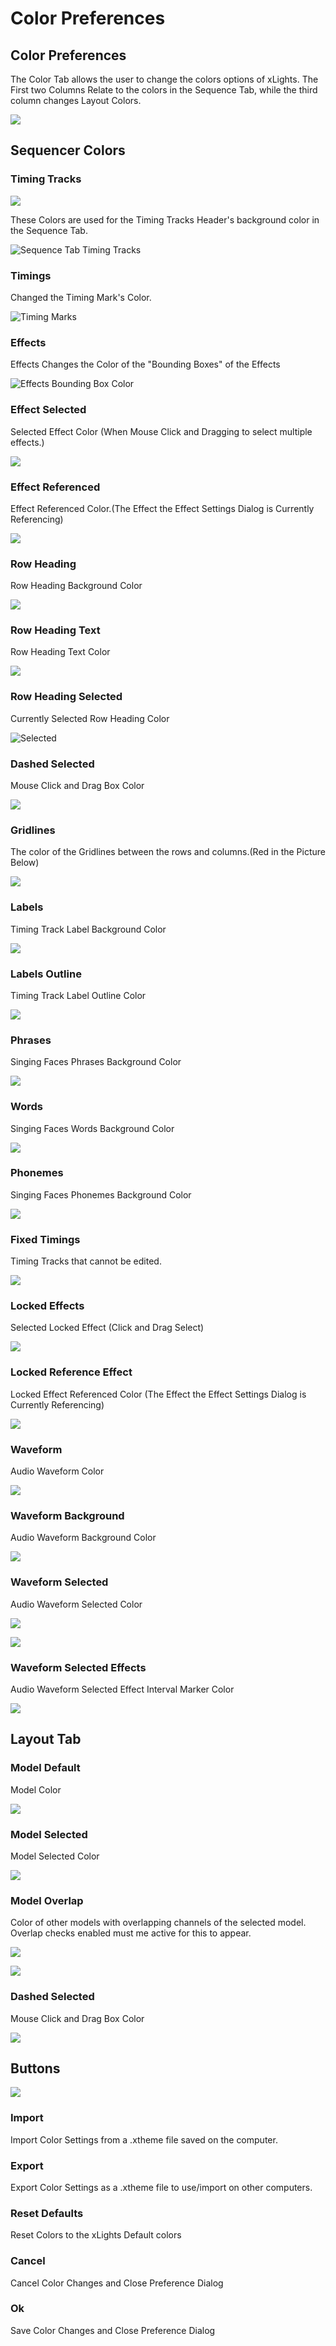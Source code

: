 # Color Preferences

## Color Preferences

The Color Tab allows the user to change the colors options of xLights. The First two Columns Relate to the colors in the Sequence Tab, while the third column changes Layout Colors.

![](../../../../.gitbook/assets/image%20%28724%29.png)

## Sequencer Colors

### Timing Tracks

![](../../../../.gitbook/assets/image%20%28581%29.png)

These Colors are used for the Timing Tracks Header's background color in the Sequence Tab.

![Sequence Tab Timing Tracks](../../../../.gitbook/assets/image%20%28588%29.png)

### Timings

Changed the Timing Mark's Color.

![Timing Marks](../../../../.gitbook/assets/image%20%28412%29.png)

### Effects

Effects Changes the Color of the "Bounding Boxes" of the Effects

![Effects Bounding Box Color](../../../../.gitbook/assets/image%20%28670%29.png)

### Effect Selected

Selected Effect Color \(When Mouse Click and Dragging to select multiple effects.\)

![](../../../../.gitbook/assets/image%20%28665%29.png)

### Effect Referenced

Effect Referenced Color.\(The Effect the Effect Settings Dialog is Currently Referencing\)

![](../../../../.gitbook/assets/image%20%28468%29.png)

### Row Heading

Row Heading Background Color 

![](../../../../.gitbook/assets/image%20%28679%29.png)

### Row Heading Text

Row Heading Text Color

![](../../../../.gitbook/assets/image%20%28353%29.png)

### Row Heading Selected

Currently Selected Row Heading Color

![Selected](../../../../.gitbook/assets/image%20%286%29.png)

### Dashed Selected

Mouse Click and Drag Box Color

![](../../../../.gitbook/assets/image%20%28440%29.png)

### Gridlines

The color of the Gridlines between the rows and columns.\(Red in the Picture Below\)

![](../../../../.gitbook/assets/image%20%28176%29.png)

### Labels

Timing Track Label Background Color

![](../../../../.gitbook/assets/image%20%28319%29.png)

### Labels Outline

Timing Track Label Outline Color

![](../../../../.gitbook/assets/image%20%28140%29.png)

### Phrases

Singing Faces Phrases Background Color

![](../../../../.gitbook/assets/image%20%28791%29.png)

### Words

Singing Faces Words Background Color

![](../../../../.gitbook/assets/image%20%28782%29.png)

### Phonemes

Singing Faces Phonemes Background Color

![](../../../../.gitbook/assets/image%20%28217%29.png)

### Fixed Timings

Timing Tracks that cannot be edited.

![](../../../../.gitbook/assets/image%20%28562%29.png)

### Locked Effects

Selected Locked Effect \(Click and Drag Select\)



![](../../../../.gitbook/assets/image%20%28430%29.png)

### Locked Reference Effect

Locked  Effect Referenced Color \(The Effect the Effect Settings Dialog is Currently Referencing\)

![](../../../../.gitbook/assets/image%20%28396%29.png)

### Waveform

Audio Waveform Color

![](../../../../.gitbook/assets/image%20%28582%29.png)

### Waveform Background

Audio Waveform Background Color

![](../../../../.gitbook/assets/image%20%28627%29.png)

### Waveform Selected

Audio Waveform Selected Color

![](../../../../.gitbook/assets/image%20%28627%29.png)

![](../../../../.gitbook/assets/image%20%28668%29.png)

### Waveform Selected Effects

Audio Waveform Selected Effect Interval Marker Color

![](../../../../.gitbook/assets/image%20%28465%29.png)

## Layout Tab

### Model Default

Model Color

![](../../../../.gitbook/assets/image%20%28740%29.png)

### Model Selected

Model Selected Color

![](../../../../.gitbook/assets/image%20%28738%29.png)

### Model Overlap

Color of other models with overlapping channels of the selected model. Overlap checks enabled must me active for this to appear.

![](../../../../.gitbook/assets/image%20%2859%29.png)

![](../../../../.gitbook/assets/image%20%28701%29.png)

### Dashed Selected

Mouse Click and Drag Box Color

![](../../../../.gitbook/assets/image%20%2869%29.png)

## Buttons

![](../../../../.gitbook/assets/image%20%28757%29.png)

### Import

Import Color Settings from a .xtheme file saved on the computer.

### Export

Export Color Settings as a .xtheme file to use/import on other computers.

### Reset Defaults

Reset Colors to the xLights Default colors

### Cancel

Cancel Color Changes and Close Preference Dialog

### Ok

Save Color Changes and Close Preference Dialog






